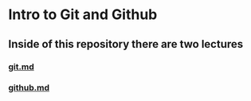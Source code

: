 # Intro to Git and Github

## Inside of this repository there are two lectures
### [git.md](https://git.generalassemb.ly/sei-nyc/intro-git-github/blob/master/git.md)
### [github.md](https://git.generalassemb.ly/sei-nyc/intro-git-github/blob/master/github.md)
